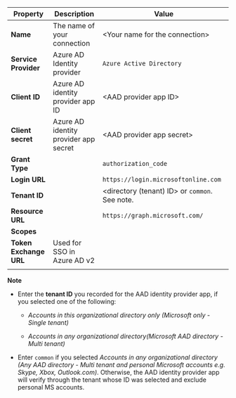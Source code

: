 <!-- Azure AD v1 settings -->

| **Property** | **Description** | **Value** |
|---|---|---|
|**Name** | The name of your connection | \<Your name for the connection\> <img width="300px">|
|**Service Provider**| Azure AD Identity provider | `Azure Active Directory` |
|**Client ID** | Azure AD identity provider app ID| \<AAD provider app ID\> |
|**Client secret** | Azure AD identity provider app secret| \<AAD provider app secret\> |
|**Grant Type** | | `authorization_code` |
|**Login URL** | | `https://login.microsoftonline.com` |
|**Tenant ID** | | <directory (tenant) ID> or `common`. See note.|
|**Resource URL** | | `https://graph.microsoft.com/` |
|**Scopes** | | <leave it blank> |
|**Token Exchange URL** |Used for SSO in Azure AD v2| |
| | |


**Note**

- Enter the **tenant ID** you recorded for the AAD identity provider app, if you selected one of the following:

    - *Accounts in this organizational directory only (Microsoft only - Single tenant)*

    - *Accounts in any organizational directory(Microsoft AAD directory - Multi tenant)*
- Enter `common`  if you selected *Accounts in any organizational directory (Any AAD directory - Multi tenant and personal Microsoft accounts e.g. Skype, Xbox, Outlook.com)*. Otherwise, the AAD identity provider app will verify through the tenant whose ID was selected and exclude personal MS accounts.
